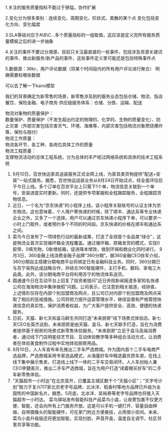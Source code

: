 1.关注的服务质量指标不能过于狭隘，协作扩展

2.变化分为很多类别：连续变化、周期变化、阶跃式、离散的某个点
变化包括变化方向、变化幅度

3.SLA等级对应于A\B\C\...多个质量指标的一组取值，这应该是定义完所有服务质量模板之后的进一步抽象

4.关注的事件不要过分溯源，目前只关注最直接的一些事件，包括涉及资源关键词的事件、推出新服务/新产品的事件，这些事件定义里可能还是包括特殊事件点

5.数据源：36kr，用户评论数据（将某个时间段内的所有用户评论进行聚合）
明确需要标哪些数据

可以去了解一下kano模型

我们的背景确定为新零售的场景，新零售涉及到的服务业态包括仓储、物流、饭店餐饮、保险金融、电子商务
供应链服务体系：仓储、分拣、运输、配送

物流对象物的质量保护：  
数量保护、质量保护（不发生超出约定的物理的、化学的、生物的质量变化）、防止灾害（外部灾害包括灾害天气、环境、海难等，内部灾害包括物流对象燃烧爆炸等，保险与赔付）  
物流工作质量：  
物流各环节、各工种、各岗位具体工作的质量  
物流工程质量：  
支撑物流活动的总体工程系统，分为总体的丰产呢过网络系统和具体的技术工程系统


1. 9月10日，百世快运家具送装服务正式全网上线，为家具类货物提供“配送+安装”一站式服务。据悉，百世快运送装业务从8月24日开始试点，经全面评估后于今日上线。多个订单在百世平台上只需下1个单，物流信息关联到一个单号，安装进度实时更新。同时，还提供专项客服和全程跟踪服务，全程跟踪货物信息。
2. 近日，一个名为“京东快递”的小程序上线，该小程序关联账号的认证主体为京东物流。这也意味着，个人用户寄快递的时候，除了顺丰、通达系等专业快递企业之外，又多了一个选择。用户可以通过京东快递小程序下单，可以要求一小时上门取件，或者预约多个不同的时间段。京东快递的价格在顺丰和通达系之间。
3. 菜鸟今日发布了一项绿色行动的最新成果，打造了全球首个全品类“绿仓”，这是物流业首次实现循环箱全流程覆盖。通过循环箱、原箱发货的模式，实现0胶带、0填充物，0新增纸箱，促进降本增效，做到环保和商业化同时进行。
9月3日，360金融上线消费金融子品牌“360分期”。据360金融CEO徐军介绍，360分期自主搭建分期电商平台将绑定已有金融科技业务。同时，360分期已与苏宁易购达成战略合作，并结合360智能硬件，主打手机、数码、家电三大品类。此外，该分期电商平台将利用苏宁的物流体系送货。
4. 圆通速今日在互动平台上回复了投资者提问“近日央视新闻报道多家知名快递公司在海淘物流中集体做假”问题。公司表示，已注意到相关报道，经排查，上述情形仅存在内部个别加盟商及网点，且公司已对内部个别加盟商及网点采取了相应的惩戒措施。公司将努力提升运营管理水平，继续监督和严格管控快递信息的真实性，保护消费者权益，为广大客户提供安全、高效、便捷的快递服务。
6. 日前，天猫、新七天和盒马鲜生共同打造“未来厨房”线下场景式体验店。新七天CEO左英杰谈到，未来厨房是由天猫、盒马、新七天联手打造，旨在为消费者提供基于厨房的场景式新零售体验服务。“未来厨房”立足于盒马高端消费者，通过线下门店明星综艺节目、互动体验教学等多种组合活动方式，让消费者在体验美食制作过程中实地体验厨房用品。
7. 9月10日，人人车宣布率先推出二手车严选商城。作为国内首个二手车电商严选品牌，严选商城采用专家选品模式，从海量好车中精选最优质车源，在线上线下集中展示售卖，打造线上线下一体的二手车交易闭环。人人车创始人兼CEO李健表示，推出二手车严选商城，旨在为用户打造“闭着眼买好车”的二手车新零售体验。
8. “天猫超市一小时达”在北京首开，已覆盖主城区数千个“天猫小区”；“天字号计划”致力于复兴117家北京老字号品牌，北冰洋、稻香村等地方品牌已升级为全国性的中国新名片。据悉，5月底，北冰洋、吴裕泰等老字号品牌也将接入天猫超市一小时达。
菜鸟驿站发布智能科技产品菜鸟小盒，让收寄包裹不仅更方便、智能，还会向所有上门服务开放。这是可以手机一键打开、容量自由伸缩、自带摄像头的智能硬件，可在家门附近方便悬挂，占用很小空间。未来，菜鸟小盒升级版还将更加智能，实现扫脸、声音开盒，温度自主调节，社区邻里共享等功能。

